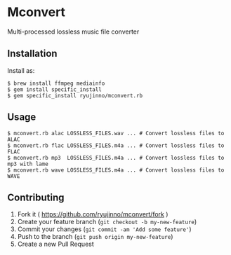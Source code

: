 # Mconvert

Multi-processed lossless music file converter

## Installation

Install as:

    $ brew install ffmpeg mediainfo
    $ gem install specific_install
    $ gem specific_install ryujinno/mconvert.rb

## Usage

    $ mconvert.rb alac LOSSLESS_FILES.wav ... # Convert lossless files to ALAC
    $ mconvert.rb flac LOSSLESS_FILES.m4a ... # Convert lossless files to FLAC
    $ mconvert.rb mp3  LOSSLESS_FILES.m4a ... # Convert lossless files to mp3 with lame
    $ mconvert.rb wave LOSSLESS_FILES.m4a ... # Convert lossless files to WAVE

## Contributing

1. Fork it ( https://github.com/ryujinno/mconvert/fork )
2. Create your feature branch (`git checkout -b my-new-feature`)
3. Commit your changes (`git commit -am 'Add some feature'`)
4. Push to the branch (`git push origin my-new-feature`)
5. Create a new Pull Request
